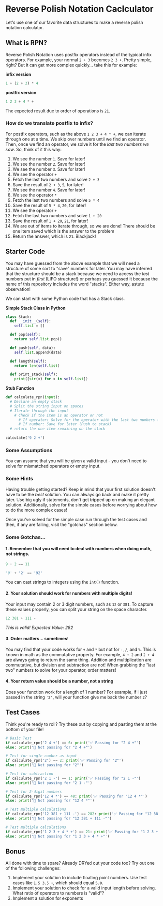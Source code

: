 # Reverse Polish Notation Caclculator

Let's use one of our favorite data structures to make a reverse polish notation calculator.

## What is RPN?

Reverse Polish Notation uses postfix operators instead of the typical infix operators. For example, your normal `2 + 3` becomes `2 3 +`. Pretty simple, right? But it can get more complex quickly... take this for example:

**infix version**
```py
1 + (2 + 3) * 4
```

**postfix version**
```py
1 2 3 + 4 * +
```

The expected result due to order of operations is `21`.

### How do we translate postfix to infix?

For postfix operators, such as the above `1 2 3 + 4 * +`, we can iterate through one at a time. We skip over numbers until we find an operator. Then, once we find an operator, we solve it for the *last two numbers we saw*. So, think of it this way:

1. We see the number `1`. Save for later!
1. We see the number `2`. Save for later!
1. We see the number `3`. Save for later!
1. We see the operator `+`
1. Fetch the last two numbers and solve `2 + 3`
1. Save the result of `2 + 3`, `5`, for later!
1. We see the number `4`. Save for later!
1. We see the operator `*`
1. Fetch the last two numbers and solve `5 * 4`
1. Save the result of `5 * 4`, `20`, for later!
1. We see the operator `+`
1. Fetch the last two numbers and solve `1 + 20`
1. Save the result of `1 + 20`, `21`, for later!
1. We are out of items to iterate through, so we are done! There should be one item saved which is the answer to the problem
1. Return the answer, which is `21`. Blackjack!

## Starter Code

You may have guessed from the above example that we will need a structure of some sort to "save" numbers for later. You may have inferred that the structure should be a stack because we need to access the *last* numbers put in *first* (LIFO structure!) or perhaps you guessed it because the name of this repository includes the word "stacks". Either way, astute observation!

We can start with some Python code that has a Stack class.

**Simple Stack Class in Python**

```py
class Stack:
  def __init__(self):
    self.list = []

  def pop(self):
    return self.list.pop()

  def push(self, data):
    self.list.append(data)

  def length(self):
    return len(self.list)

  def print_stack(self):
    print([str(x) for x in self.list])
```

**Stub Function**

```py
def calculate_rpn(input):
  # Declare an empty stack
  # Split the string input on spaces
  # Iterate through the input
    # Check if the item is an operator or not
      # If operator: Solve for the operator with the last two numbers (Two pops, then a push) 
      # If number: Save for later (Push to stack)
  # return the one item remaining on the stack
  
calculate('9 2 +')
```

### Some Assumptions

You can assume that you will be given a valid input - you don't need to solve for mismatched operators or empty input.

### Some Hints

Having trouble getting started? Keep in mind that your first solution doesn't have to be the *best* solution. You can always go back and make it pretty later. Use big ugly if statements, don't get tripped up on making an elegant solution. Additionally, solve for the simple cases before worrying about how to do the more complex cases!

Once you've solved for the simple case run through the test cases and then, if any are failing, visit the "gotchas" section below. 

### Some Gotchas...

#### 1. Remember that you will need to deal with numbers when doing math, not strings.

```py
9 + 2 == 11
```

```py
'9' + '2' == '92'
```

You can cast strings to integers using the `int()` function.

#### 2. Your solution should work for numbers with multiple digits!

Your input may contain 2 or 3 digit numbers, such as `12` or `381`. To capture these values properly, you can split your string on the space character.

```py
12 381 + 111 -
```

*This is valid! Expected Value: 282*

#### 3. Order matters... sometimes!

You may find that your code works for `+` and `*` but not for `-`, `/`, and `%`. This is known in math as the commutative property. For example, `4 + 2` and `2 + 4` are always going to return the same thing. Addition and multiplication are commutative, but division and subtraction are not! When grabbing the "last two" numbers to solve for your operator, order matters! 

#### 4. Your return value should be a number, not a string

Does your function work for a length of 1 number? For example, if I just passed in the string `'2'`, will your function give me back the number `2`?

## Test Cases

Think you're ready to roll? Try these out by copying and pasting them at the bottom of your file!

```py
# Basic Test
if calculate_rpn('2 4 +') == 6: print('✅ Passing for "2 4 +"')
else: print('🚫 Not passing for "2 4 +"')

# Test for single number as input
if calculate_rpn('2') == 2: print('✅ Passing for "2"')
else: print('🚫 Not passing for "2"')

# Test for subtraction
if calculate_rpn('2 1 -') == 1: print('✅ Passing for "2 1 -"')
else: print('🚫 Not passing for "2 1 -"')

# Test for 2-digit numbers
if calculate_rpn('12 4 *') == 48: print('✅ Passing for "12 4 *"')
else: print('🚫 Not passing for "12 4 *"')

# Test multiple calculations
if calculate_rpn('12 381 + 111 -') == 282: print('✅ Passing for "12 381 + 111 -"')
else: print('🚫 Not passing for "12 381 + 111 -"')

# Test multiple calculations
if calculate_rpn('1 2 3 + 4 * +') == 21: print('✅ Passing for "1 2 3 + 4 * +"')
else: print('🚫 Not passing for "1 2 3 + 4 * +"')
```

## Bonus

All done with time to spare? Already DRYed out your code too? Try out one of the following challenges:

1. Implement your solution to include floating point numbers. Use test cases like `1.5 3.5 +`, which should equal `5.0`.
1. Implement your solution to check for a valid input length before solving. What ratio of operators to numbers is "valid"?
1. Implement a solution for exponents
